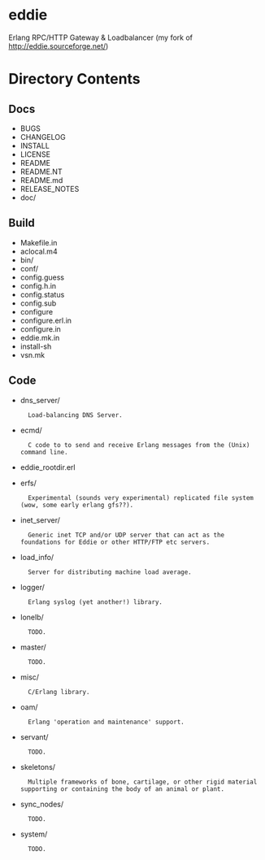 eddie
=====

Erlang RPC/HTTP Gateway &amp; Loadbalancer (my fork of http://eddie.sourceforge.net/)


Directory Contents
==================

## Docs

* BUGS
* CHANGELOG
* INSTALL
* LICENSE
* README
* README.NT
* README.md
* RELEASE_NOTES
* doc/

## Build

* Makefile.in
* aclocal.m4
* bin/
* conf/
* config.guess
* config.h.in
* config.status
* config.sub
* configure
* configure.erl.in
* configure.in
* eddie.mk.in
* install-sh
* vsn.mk

## Code

* dns_server/

        Load-balancing DNS Server.

* ecmd/

        C code to to send and receive Erlang messages from the (Unix) command line.

* eddie_rootdir.erl

* erfs/

        Experimental (sounds very experimental) replicated file system (wow, some early erlang gfs??).

* inet_server/

        Generic inet TCP and/or UDP server that can act as the foundations for Eddie or other HTTP/FTP etc servers.

* load_info/

        Server for distributing machine load average.

* logger/

        Erlang syslog (yet another!) library.

* lonelb/

        TODO.

* master/

        TODO.

* misc/

        C/Erlang library.

* oam/

        Erlang 'operation and maintenance' support.

* servant/

        TODO.

* skeletons/

        Multiple frameworks of bone, cartilage, or other rigid material supporting or containing the body of an animal or plant.

* sync_nodes/

        TODO.

* system/

        TODO.


